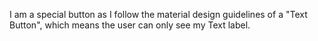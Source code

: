 I am a special button as I follow the material design guidelines of a "Text Button", which means the user can only see my Text label.